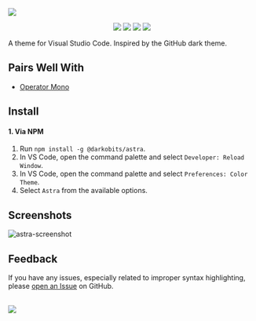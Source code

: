 <a href="#top" id="top">
  <img src="https://user-images.githubusercontent.com/441546/102321359-6c21c800-3f32-11eb-896e-bcef71c5b7b6.png" style="max-width: 100%">
</a>
<p align="center">
  <a href="https://www.npmjs.com/package/@darkobits/astra"><img src="https://img.shields.io/npm/v/@darkobits/astra.svg?style=flat-square"></a>
  <a href="https://github.com/darkobits/astra/actions"><img src="https://img.shields.io/github/workflow/status/darkobits/astra/CI?style=flat-square"></a>
  <a href="https://depfu.com/github/darkobits/astra"><img src="https://img.shields.io/depfu/darkobits/astra?style=flat-square"></a>
  <a href="https://conventionalcommits.org"><img src="https://img.shields.io/static/v1?label=commits&message=conventional&style=flat-square&color=398AFB"></a>
</p>

A theme for Visual Studio Code. Inspired by the GitHub dark theme.

## Pairs Well With

- [Operator Mono](https://www.typography.com/fonts/operator/styles/)

## Install

#### 1. Via NPM

1. Run `npm install -g @darkobits/astra`.
2. In VS Code, open the command palette and select `Developer: Reload Window`.
2. In VS Code, open the command palette and select `Preferences: Color Theme`.
3. Select `Astra` from the available options.

## Screenshots

![astra-screenshot](https://user-images.githubusercontent.com/441546/118064882-c6437f80-b350-11eb-9ec7-96f269ecccef.png)

## Feedback

If you have any issues, especially related to improper syntax highlighting, please [open an Issue](https://github.com/darkobits/astra/issues/new) on GitHub.

<br />
<a href="#top">
  <img src="https://user-images.githubusercontent.com/441546/118062198-4ff04e80-b34b-11eb-87f3-406a345d5526.png" style="max-width: 100%;">
</a>
